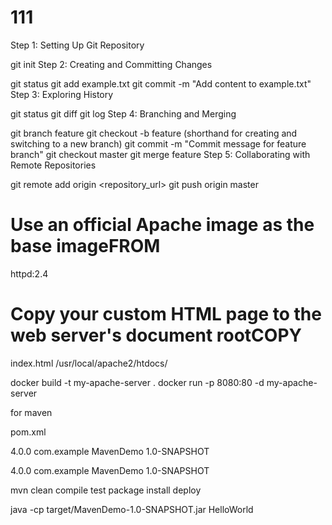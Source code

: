 # 111


Step 1: Setting Up Git Repository

git init
Step 2: Creating and Committing Changes

git status
git add example.txt
git commit -m "Add content to example.txt"
Step 3: Exploring History

git status
git diff
git log
Step 4: Branching and Merging

git branch feature
git checkout -b feature (shorthand for creating and switching to a new branch)
git commit -m "Commit message for feature branch"
git checkout master
git merge feature
Step 5: Collaborating with Remote Repositories

git remote add origin <repository_url>
git push origin master


# Use an official Apache image as the base imageFROM
httpd:2.4
# Copy your custom HTML page to the web server's document rootCOPY
index.html /usr/local/apache2/htdocs/

docker build -t my-apache-server .
docker run -p 8080:80 -d my-apache-server

for maven 

pom.xml

<project xmlns="http://maven.apache.org/POM/4.0.0"
xmlns:xsi="http://www.w3.org/2001/XMLSchema-instance"
xsi:schemaLocation="http://maven.apache.org/POM/4.0.0
http://maven.apache.org/xsd/maven-4.0.0.xsd">
<modelVersion>4.0.0</modelVersion>
<groupId>com.example</groupId>
<artifactId>MavenDemo</artifactId>
<version>1.0-SNAPSHOT</version>
</project>

<project xmlns="http://maven.apache.org/POM/4.0.0"
         xmlns:xsi="http://www.w3.org/2001/XMLSchema-instance"
         xsi:schemaLocation="http://maven.apache.org/POM/4.0.0
                             http://maven.apache.org/xsd/maven-4.0.0.xsd">
    <modelVersion>4.0.0</modelVersion>
    <groupId>com.example</groupId>
    <artifactId>MavenDemo</artifactId>
    <version>1.0-SNAPSHOT</version>
</project>

mvn clean compile test package install deploy

java -cp target/MavenDemo-1.0-SNAPSHOT.jar HelloWorld



